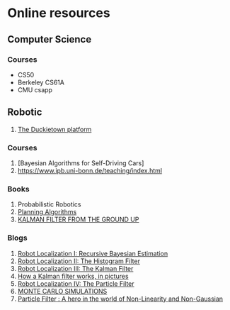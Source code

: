 # Online resources

## Computer Science
### Courses
- CS50
- Berkeley CS61A
- CMU csapp

## Robotic

1. [The Duckietown platform](https://duckietown.com/)


### Courses
1. [Bayesian Algorithms for Self-Driving Cars]
2. https://www.ipb.uni-bonn.de/teaching/index.html

### Books
1. Probabilistic Robotics
2. [Planning Algorithms](https://lavalle.pl/planning/)
3. [KALMAN FILTER FROM THE GROUND UP](https://www.kalmanfilter.net/default.aspx)

### Blogs
1. [Robot Localization I: Recursive Bayesian Estimation](https://www.sabinasz.net/robot-localization-recursive-bayesian-estimation/)
2. [Robot Localization II: The Histogram Filter](https://www.sabinasz.net/robot-localization-histogram-filter/)
3. [Robot Localization III: The Kalman Filter](https://www.sabinasz.net/robot-localization-kalman-filter/)
4. [How a Kalman filter works, in pictures](https://www.bzarg.com/p/how-a-kalman-filter-works-in-pictures/)
5. [Robot Localization IV: The Particle Filter](https://www.sabinasz.net/robot-localization-particle-filter/)
6. [MONTE CARLO SIMULATIONS](https://marblescience.com/blog/monte-carlo-simulations)
7. [Particle Filter : A hero in the world of Non-Linearity and Non-Gaussian](https://towardsdatascience.com/particle-filter-a-hero-in-the-world-of-non-linearity-and-non-gaussian-6d8947f4a3dc)
